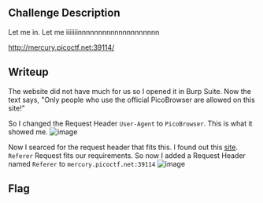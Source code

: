 ## Challenge Description
Let me in. Let me iiiiiiinnnnnnnnnnnnnnnnnnnn 

http://mercury.picoctf.net:39114/

## Writeup
The website did not have much for us so I opened it in Burp Suite.
Now the text says, "Only people who use the official PicoBrowser are allowed on this site!"


So I changed the Request Header `User-Agent` to `PicoBrowser`. This is what it showed me.
![image](https://github.com/AKripper/COPS-CSOC/assets/167231621/1c87aa3a-0f07-4c24-a61c-1f521be5ae16)

Now I searced for the request header that fits this. I found out this [site](https://developer.mozilla.org/en-US/docs/Web/HTTP/Headers#request_context).
`Referer` Request fits our requirements. So now I added a Request Header named `Referer` to `mercury.picoctf.net:39114`
![image](https://github.com/AKripper/COPS-CSOC/assets/167231621/7efccde3-2e46-4779-9efb-acc04f36c0b5)



## Flag
